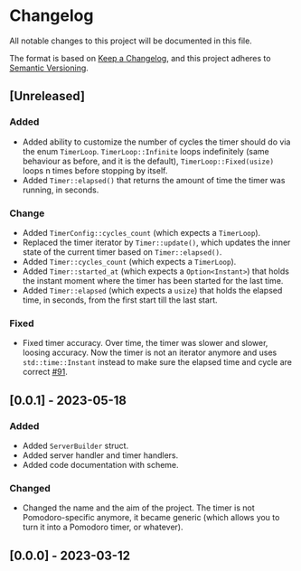 # Changelog

All notable changes to this project will be documented in this file.

The format is based on [Keep a Changelog](https://keepachangelog.com/en/1.0.0/),
and this project adheres to [Semantic Versioning](https://semver.org/spec/v2.0.0.html).

## [Unreleased]

### Added

- Added ability to customize the number of cycles the timer should do via the enum `TimerLoop`. `TimerLoop::Infinite` loops indefinitely (same behaviour as before, and it is the default), `TimerLoop::Fixed(usize)` loops n times before stopping by itself.
- Added `Timer::elapsed()` that returns the amount of time the timer was running, in seconds.

### Change

- Added `TimerConfig::cycles_count` (which expects a `TimerLoop`).
- Replaced the timer iterator by `Timer::update()`, which updates the inner state of the current timer based on `Timer::elapsed()`.
- Added `Timer::cycles_count` (which expects a `TimerLoop`).
- Added `Timer::started_at` (which expects a `Option<Instant>`) that holds the instant moment where the timer has been started for the last time.
- Added `Timer::elapsed` (which expects a `usize`) that holds the elapsed time, in seconds, from the first start till the last start.

### Fixed

- Fixed timer accuracy. Over time, the timer was slower and slower, loosing accuracy. Now the timer is not an iterator anymore and uses `std::time::Instant` instead to make sure the elapsed time and cycle are correct [#91].

## [0.0.1] - 2023-05-18

### Added

- Added `ServerBuilder` struct.
- Added server handler and timer handlers.
- Added code documentation with scheme.

### Changed

- Changed the name and the aim of the project. The timer is not Pomodoro-specific anymore, it became generic (which allows you to turn it into a Pomodoro timer, or whatever).

## [0.0.0] - 2023-03-12

[#91]: https://todo.sr.ht/~soywod/pimalaya/91
